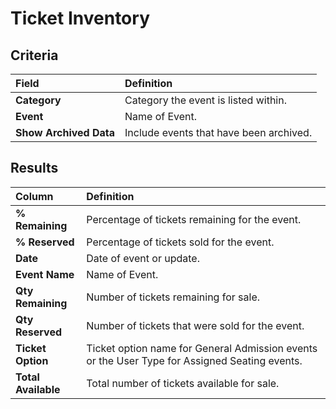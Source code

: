 # Ticket Inventory

## Criteria

| **Field** | **Definition** |
| :--- | :--- |
| **Category** | Category the event is listed within. |
| **Event** | Name of Event. |
| **Show Archived Data** | Include events that have been archived. |

## Results

| **Column** | **Definition** |
| :--- | :--- |
| **% Remaining** | Percentage of tickets remaining for the event. |
| **% Reserved** | Percentage of tickets sold for the event. |
| **Date** | Date of event or update. |
| **Event Name** | Name of Event. |
| **Qty Remaining** | Number of tickets remaining for sale. |
| **Qty Reserved** | Number of tickets that were sold for the event. |
| **Ticket Option** | Ticket option name for General Admission events or the User Type for Assigned Seating events. |
| **Total Available** | Total number of tickets available for sale. |


